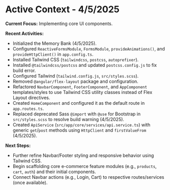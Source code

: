 # Active Context - 4/5/2025

**Current Focus:** Implementing core UI components.

**Recent Activities:**
*   Initialized the Memory Bank (4/5/2025).
*   Configured `ReactiveFormsModule`, `FormsModule`, `provideAnimations()`, and `provideHttpClient()` in `app.config.ts`.
*   Installed Tailwind CSS (`tailwindcss`, `postcss`, `autoprefixer`).
*   Installed `@tailwindcss/postcss` and updated `postcss.config.js` to fix build error.
*   Configured Tailwind (`tailwind.config.js`, `src/styles.scss`).
*   Removed `@angular/flex-layout` package and configuration.
*   Refactored `NavbarComponent`, `FooterComponent`, and `AppComponent` templates/styles to use Tailwind CSS utility classes instead of Flex Layout directives.
*   Created `HomeComponent` and configured it as the default route in `app.routes.ts`.
*   Replaced deprecated Sass `@import` with `@use` for Bootstrap in `src/styles.scss` to resolve build warning (4/5/2025).
*   Created `ApiService` (`src/app/core/services/api.service.ts`) with generic `get`/`post` methods using `HttpClient` and `firstValueFrom` (4/5/2025).

**Next Steps:**
*   Further refine Navbar/Footer styling and responsive behavior using Tailwind CSS.
*   Begin scaffolding core e-commerce feature modules (e.g., `products`, `cart`, `auth`) and their initial components.
*   Connect Navbar actions (e.g., Login, Cart) to respective routes/services (once available).
